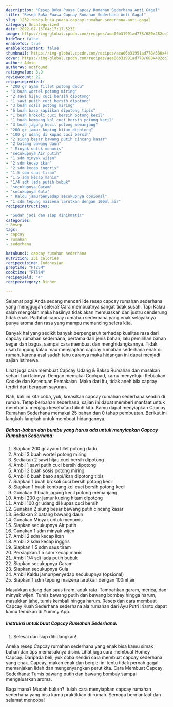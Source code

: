 ```yaml
---
description: "Resep Buka Puasa Capcay Rumahan Sederhana Anti Gagal"
title: "Resep Buka Puasa Capcay Rumahan Sederhana Anti Gagal"
slug: 1232-resep-buka-puasa-capcay-rumahan-sederhana-anti-gagal
category: Uncategorized
date: 2022-07-16T04:17:17.523Z
image: https://img-global.cpcdn.com/recipes/aea06b31991ad778/680x482cq70/capcay-rumahan-sederhana-foto-resep-utama.jpg
hideToc: false
enableToc: true
enableTocContent: false
thumbnail: https://img-global.cpcdn.com/recipes/aea06b31991ad778/680x482cq70/capcay-rumahan-sederhana-foto-resep-utama.jpg
cover: https://img-global.cpcdn.com/recipes/aea06b31991ad778/680x482cq70/capcay-rumahan-sederhana-foto-resep-utama.jpg
author: Admin
authorAv: notfound
ratingvalue: 3.9
reviewcount: 22
recipeingredient:
- "200 gr ayam fillet potong dadu"
- "3 buah wortel potong miring"
- "2 sawi hijau cuci bersih dipotong"
- "1 sawi putih cuci bersih dipotong"
- "3 buah sosis potong miring"
- "6 buah baso sapiikan dipotong tipis"
- "1 buah brokoli cuci bersih potong kecil"
- "1 buah kembang kol cuci bersih potong kecil"
- "3 buah jagung kecil potong memanjang"
- "200 gr jamur kuping hitam dipotong"
- "100 gr udang di kupas cuci bersih"
- "2 siung besar bawang putih cincang kasar"
- "2 batang bawang daun"
- " Minyak untuk menumis"
- "secukupnya Air putih"
- "1 sdm minyak wijen"
- "2 sdm kecap ikan"
- "2 sdm kecap inggris"
- "1.5 sdm saus tiram"
- "1.5 sdm kecap manis"
- "1/4 sdt lada putih bubuk"
- "secukupnya Garam"
- "secukupnya Gula"
- " Kaldu jamurpenyedap secukupnya opsional"
- "1 sdm tepung maizena larutkan dengan 100ml air"
recipeinstructions:

- "Sudah jadi dan siap dinikmati!"
categories:
- Resep
tags:
- capcay
- rumahan
- sederhana

katakunci: capcay rumahan sederhana 
nutrition: 231 calories
recipecuisine: Indonesian
preptime: "PT25M"
cooktime: "PT55M"
recipeyield: "4"
recipecategory: Dinner

---
```



Selamat pagi Anda sedang mencari ide resep capcay rumahan sederhana yang menggugah selera? Cara membuatnya sangat tidak susah. Tapi Kalau salah mengolah maka hasilnya tidak akan memuaskan dan justru cenderung tidak enak. Padahal capcay rumahan sederhana yang enak selayaknya punya aroma dan rasa yang mampu memancing selera kita.


Banyak hal yang sedikit banyak berpengaruh terhadap kualitas rasa dari capcay rumahan sederhana, pertama dari jenis bahan, lalu pemilihan bahan segar dan bagus, sampai cara membuat dan menghidangkannya. Tidak usah bingung kalau mau menyiapkan capcay rumahan sederhana enak di rumah, karena asal sudah tahu caranya maka hidangan ini dapat menjadi sajian istimewa.

Lihat juga cara membuat Capcay Udang &amp; Bakso Rumahan dan masakan sehari-hari lainnya. Dengan memakai Cookpad, kamu menyetujui Kebijakan Cookie dan Ketentuan Pemakaian. Maka dari itu, tidak aneh bila capcay terdiri dari beragam sayuran.


Nah, kali ini kita coba, yuk, kreasikan capcay rumahan sederhana sendiri di rumah. Tetap berbahan sederhana, sajian ini dapat memberi manfaat untuk membantu menjaga kesehatan tubuh kita. Kamu dapat menyiapkan Capcay Rumahan Sederhana memakai 25 bahan dan 0 tahap pembuatan. Berikut ini langkah-langkah untuk membuat hidangannya.

<!--inarticleads1-->

##### Bahan-bahan dan bumbu yang harus ada untuk menyiapkan Capcay Rumahan Sederhana:

1. Siapkan 200 gr ayam fillet potong dadu
1. Ambil 3 buah wortel potong miring
1. Sediakan 2 sawi hijau cuci bersih dipotong
1. Ambil 1 sawi putih cuci bersih dipotong
1. Ambil 3 buah sosis potong miring
1. Ambil 6 buah baso sapi/ikan dipotong tipis
1. Siapkan 1 buah brokoli cuci bersih potong kecil
1. Siapkan 1 buah kembang kol cuci bersih potong kecil
1. Gunakan 3 buah jagung kecil potong memanjang
1. Ambil 200 gr jamur kuping hitam dipotong
1. Ambil 100 gr udang di kupas cuci bersih
1. Gunakan 2 siung besar bawang putih cincang kasar
1. Sediakan 2 batang bawang daun
1. Gunakan  Minyak untuk menumis
1. Siapkan secukupnya Air putih
1. Gunakan 1 sdm minyak wijen
1. Ambil 2 sdm kecap ikan
1. Ambil 2 sdm kecap inggris
1. Siapkan 1.5 sdm saus tiram
1. Persiapkan 1.5 sdm kecap manis
1. Ambil 1/4 sdt lada putih bubuk
1. Siapkan secukupnya Garam
1. Siapkan secukupnya Gula
1. Ambil  Kaldu jamur/penyedap secukupnya (opsional)
1. Siapkan 1 sdm tepung maizena larutkan dengan 100ml air


Masukkan udang dan saus tiram, aduk rata. Tambahkan garam, merica, dan minyak wijen. Tumis bawang putih dan bawang bombay hingga harum, masukkan jahe, tumis kembali hingga harum. Resep dan cara membuat Capcay Kuah Sederhana sederhana ala rumahan dari Ayu Putri Irianto dapat kamu temukan di Yummy App. 

<!--inarticleads2-->

##### Instruksi untuk buat Capcay Rumahan Sederhana:


1. Selesai dan siap dihidangkan!

Aneka resep Capcay rumahan sederhana yang enak bisa kamu simak bahan dan tips memasaknya disini. Lihat juga cara membuat Homey Capcay. Daripada beli, yuk coba sendiri cara membuat capcay sederhana yang enak. Capcay, makan enak dan bergizi ini tentu tidak pernah gagal memanjakan lidah dan mengenyangkan perut kita. Cara Membuat Capcay Sederhana: Tumis bawang putih dan bawang bombay sampai mengeluarkan aroma. 

Bagaimana? Mudah bukan? Itulah cara menyiapkan capcay rumahan sederhana yang bisa kamu praktikkan di rumah. Semoga bermanfaat dan selamat mencoba!
